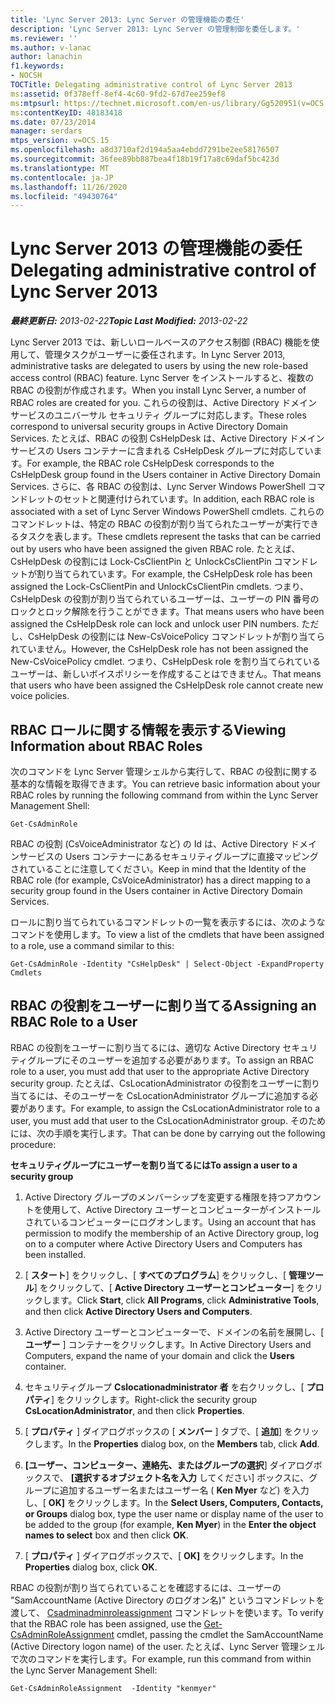 ```yaml
---
title: 'Lync Server 2013: Lync Server の管理機能の委任'
description: 'Lync Server 2013: Lync Server の管理制御を委任します。'
ms.reviewer: ''
ms.author: v-lanac
author: lanachin
f1.keywords:
- NOCSH
TOCTitle: Delegating administrative control of Lync Server 2013
ms:assetid: 0f378eff-8ef4-4c60-9fd2-67d7ee259ef8
ms:mtpsurl: https://technet.microsoft.com/en-us/library/Gg520951(v=OCS.15)
ms:contentKeyID: 48183418
ms.date: 07/23/2014
manager: serdars
mtps_version: v=OCS.15
ms.openlocfilehash: a8d3710af2d194a5aa4ebdd7291be2ee58176507
ms.sourcegitcommit: 36fee89bb887bea4f18b19f17a8c69daf5bc423d
ms.translationtype: MT
ms.contentlocale: ja-JP
ms.lasthandoff: 11/26/2020
ms.locfileid: "49430764"
---
```

# <a name="delegating-administrative-control-of-lync-server-2013"></a><span data-ttu-id="09030-103">Lync Server 2013 の管理機能の委任</span><span class="sxs-lookup"><span data-stu-id="09030-103">Delegating administrative control of Lync Server 2013</span></span>

<div data-xmlns="http://www.w3.org/1999/xhtml">

<div class="topic" data-xmlns="http://www.w3.org/1999/xhtml" data-msxsl="urn:schemas-microsoft-com:xslt" data-cs="https://msdn.microsoft.com/">

<div data-asp="https://msdn2.microsoft.com/asp">



</div>

<div id="mainSection">

<div id="mainBody"><span data-ttu-id="09030-104">

<span> </span></span><span class="sxs-lookup"><span data-stu-id="09030-104">

<span> </span></span></span>

<span data-ttu-id="09030-105">_**最終更新日:** 2013-02-22_</span><span class="sxs-lookup"><span data-stu-id="09030-105">_**Topic Last Modified:** 2013-02-22_</span></span>

<span data-ttu-id="09030-106">Lync Server 2013 では、新しいロールベースのアクセス制御 (RBAC) 機能を使用して、管理タスクがユーザーに委任されます。</span><span class="sxs-lookup"><span data-stu-id="09030-106">In Lync Server 2013, administrative tasks are delegated to users by using the new role-based access control (RBAC) feature.</span></span> <span data-ttu-id="09030-107">Lync Server をインストールすると、複数の RBAC の役割が作成されます。</span><span class="sxs-lookup"><span data-stu-id="09030-107">When you install Lync Server, a number of RBAC roles are created for you.</span></span> <span data-ttu-id="09030-108">これらの役割は、Active Directory ドメイン サービスのユニバーサル セキュリティ グループに対応します。</span><span class="sxs-lookup"><span data-stu-id="09030-108">These roles correspond to universal security groups in Active Directory Domain Services.</span></span> <span data-ttu-id="09030-109">たとえば、RBAC の役割 CsHelpDesk は、Active Directory ドメインサービスの Users コンテナーに含まれる CsHelpDesk グループに対応しています。</span><span class="sxs-lookup"><span data-stu-id="09030-109">For example, the RBAC role CsHelpDesk corresponds to the CsHelpDesk group found in the Users container in Active Directory Domain Services.</span></span> <span data-ttu-id="09030-110">さらに、各 RBAC の役割は、Lync Server Windows PowerShell コマンドレットのセットと関連付けられています。</span><span class="sxs-lookup"><span data-stu-id="09030-110">In addition, each RBAC role is associated with a set of Lync Server Windows PowerShell cmdlets.</span></span> <span data-ttu-id="09030-111">これらのコマンドレットは、特定の RBAC の役割が割り当てられたユーザーが実行できるタスクを表します。</span><span class="sxs-lookup"><span data-stu-id="09030-111">These cmdlets represent the tasks that can be carried out by users who have been assigned the given RBAC role.</span></span> <span data-ttu-id="09030-112">たとえば、CsHelpDesk の役割には Lock-CsClientPin と UnlockCsClientPin コマンドレットが割り当てられています。</span><span class="sxs-lookup"><span data-stu-id="09030-112">For example, the CsHelpDesk role has been assigned the Lock-CsClientPin and UnlockCsClientPin cmdlets.</span></span> <span data-ttu-id="09030-113">つまり、CsHelpDesk の役割が割り当てられているユーザーは、ユーザーの PIN 番号のロックとロック解除を行うことができます。</span><span class="sxs-lookup"><span data-stu-id="09030-113">That means users who have been assigned the CsHelpDesk role can lock and unlock user PIN numbers.</span></span> <span data-ttu-id="09030-114">ただし、CsHelpDesk の役割には New-CsVoicePolicy コマンドレットが割り当てられていません。</span><span class="sxs-lookup"><span data-stu-id="09030-114">However, the CsHelpDesk role has not been assigned the New-CsVoicePolicy cmdlet.</span></span> <span data-ttu-id="09030-115">つまり、CsHelpDesk role を割り当てられているユーザーは、新しいボイスポリシーを作成することはできません。</span><span class="sxs-lookup"><span data-stu-id="09030-115">That means that users who have been assigned the CsHelpDesk role cannot create new voice policies.</span></span>

<div>

## <a name="viewing-information-about-rbac-roles"></a><span data-ttu-id="09030-116">RBAC ロールに関する情報を表示する</span><span class="sxs-lookup"><span data-stu-id="09030-116">Viewing Information about RBAC Roles</span></span>

<span data-ttu-id="09030-117">次のコマンドを Lync Server 管理シェルから実行して、RBAC の役割に関する基本的な情報を取得できます。</span><span class="sxs-lookup"><span data-stu-id="09030-117">You can retrieve basic information about your RBAC roles by running the following command from within the Lync Server Management Shell:</span></span>

    Get-CsAdminRole

<span data-ttu-id="09030-118">RBAC の役割 (CsVoiceAdministrator など) の Id は、Active Directory ドメインサービスの Users コンテナーにあるセキュリティグループに直接マッピングされていることに注意してください。</span><span class="sxs-lookup"><span data-stu-id="09030-118">Keep in mind that the Identity of the RBAC role (for example, CsVoiceAdministrator) has a direct mapping to a security group found in the Users container in Active Directory Domain Services.</span></span>

<span data-ttu-id="09030-119">ロールに割り当てられているコマンドレットの一覧を表示するには、次のようなコマンドを使用します。</span><span class="sxs-lookup"><span data-stu-id="09030-119">To view a list of the cmdlets that have been assigned to a role, use a command similar to this:</span></span>

    Get-CsAdminRole -Identity "CsHelpDesk" | Select-Object -ExpandProperty Cmdlets

</div>

<div>

## <a name="assigning-an-rbac-role-to-a-user"></a><span data-ttu-id="09030-120">RBAC の役割をユーザーに割り当てる</span><span class="sxs-lookup"><span data-stu-id="09030-120">Assigning an RBAC Role to a User</span></span>

<span data-ttu-id="09030-121">RBAC の役割をユーザーに割り当てるには、適切な Active Directory セキュリティグループにそのユーザーを追加する必要があります。</span><span class="sxs-lookup"><span data-stu-id="09030-121">To assign an RBAC role to a user, you must add that user to the appropriate Active Directory security group.</span></span> <span data-ttu-id="09030-122">たとえば、CsLocationAdministrator の役割をユーザーに割り当てるには、そのユーザーを CsLocationAdministrator グループに追加する必要があります。</span><span class="sxs-lookup"><span data-stu-id="09030-122">For example, to assign the CsLocationAdministrator role to a user, you must add that user to the CsLocationAdministrator group.</span></span> <span data-ttu-id="09030-123">そのためには、次の手順を実行します。</span><span class="sxs-lookup"><span data-stu-id="09030-123">That can be done by carrying out the following procedure:</span></span>

<span data-ttu-id="09030-124">**セキュリティグループにユーザーを割り当てるには**</span><span class="sxs-lookup"><span data-stu-id="09030-124">**To assign a user to a security group**</span></span>

1.  <span data-ttu-id="09030-125">Active Directory グループのメンバーシップを変更する権限を持つアカウントを使用して、Active Directory ユーザーとコンピューターがインストールされているコンピューターにログオンします。</span><span class="sxs-lookup"><span data-stu-id="09030-125">Using an account that has permission to modify the membership of an Active Directory group, log on to a computer where Active Directory Users and Computers has been installed.</span></span>

2.  <span data-ttu-id="09030-126">[ **スタート**] をクリックし、[ **すべてのプログラム**] をクリックし、[ **管理ツール**] をクリックして、[ **Active Directory ユーザーとコンピューター**] をクリックします。</span><span class="sxs-lookup"><span data-stu-id="09030-126">Click **Start**, click **All Programs**, click **Administrative Tools**, and then click **Active Directory Users and Computers**.</span></span>

3.  <span data-ttu-id="09030-127">Active Directory ユーザーとコンピューターで、ドメインの名前を展開し、[ **ユーザー** ] コンテナーをクリックします。</span><span class="sxs-lookup"><span data-stu-id="09030-127">In Active Directory Users and Computers, expand the name of your domain and click the **Users** container.</span></span>

4.  <span data-ttu-id="09030-128">セキュリティグループ **Cslocationadministrator 者** を右クリックし、[ **プロパティ**] をクリックします。</span><span class="sxs-lookup"><span data-stu-id="09030-128">Right-click the security group **CsLocationAdministrator**, and then click **Properties**.</span></span>

5.  <span data-ttu-id="09030-129">[ **プロパティ** ] ダイアログボックスの [ **メンバー** ] タブで、[ **追加**] をクリックします。</span><span class="sxs-lookup"><span data-stu-id="09030-129">In the **Properties** dialog box, on the **Members** tab, click **Add**.</span></span>

6.  <span data-ttu-id="09030-130">**[ユーザー、コンピューター、連絡先、またはグループの選択**] ダイアログボックスで、 **[選択するオブジェクト名を入力** してください] ボックスに、グループに追加するユーザー名またはユーザー名 ( **Ken Myer** など) を入力し、[ **OK]** をクリックします。</span><span class="sxs-lookup"><span data-stu-id="09030-130">In the **Select Users, Computers, Contacts, or Groups** dialog box, type the user name or display name of the user to be added to the group (for example, **Ken Myer**) in the **Enter the object names to select** box and then click **OK**.</span></span>

7.  <span data-ttu-id="09030-131">[ **プロパティ** ] ダイアログボックスで、[ **OK]** をクリックします。</span><span class="sxs-lookup"><span data-stu-id="09030-131">In the **Properties** dialog box, click **OK**.</span></span>

<span data-ttu-id="09030-132">RBAC の役割が割り当てられていることを確認するには、ユーザーの "SamAccountName (Active Directory のログオン名)" というコマンドレットを渡して、 [Csadminadminroleassignment](https://docs.microsoft.com/powershell/module/skype/Get-CsAdminRoleAssignment) コマンドレットを使います。</span><span class="sxs-lookup"><span data-stu-id="09030-132">To verify that the RBAC role has been assigned, use the [Get-CsAdminRoleAssignment](https://docs.microsoft.com/powershell/module/skype/Get-CsAdminRoleAssignment) cmdlet, passing the cmdlet the SamAccountName (Active Directory logon name) of the user.</span></span> <span data-ttu-id="09030-133">たとえば、Lync Server 管理シェルで次のコマンドを実行します。</span><span class="sxs-lookup"><span data-stu-id="09030-133">For example, run this command from within the Lync Server Management Shell:</span></span>

    Get-CsAdminRoleAssignment  -Identity "kenmyer"

<span data-ttu-id="09030-134"></div>

</div>

<span> </span>

</div>

</div>

</span><span class="sxs-lookup"><span data-stu-id="09030-134"></div>

</div>

<span> </span>

</div>

</div>

</span></span></div>

